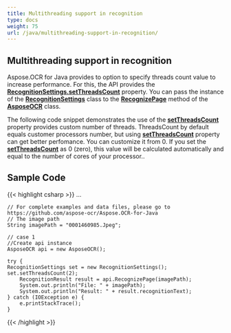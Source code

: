 ```yaml
---
title: Multithreading support in recognition
type: docs
weight: 75
url: /java/multithreading-support-in-recognition/
---
```

## **Multithreading support in recognition**
Aspose.OCR for Java provides to option to specify threads count value to increase performance. 
For this, the API provides the [**RecognitionSettings.setThreadsCount**](https://reference.aspose.com/ocr/java/com.aspose.ocr/RecognitionSettings#setThreadsCount-int-) property. 
You can pass the instance of the [**RecognitionSettings**](https://reference.aspose.com/ocr/java/com.aspose.ocr/RecognitionSettings) class to the [**RecognizePage**](https://reference.aspose.com/ocr/java/com.aspose.ocr/AsposeOCR#RecognizePage-java.lang.String-com.aspose.ocr.RecognitionSettings-) method 
of the [**AsposeOCR**](https://reference.aspose.com/ocr/java/com.aspose.ocr/AsposeOCR) class.

The following code snippet demonstrates the use of the [**setThreadsCount**](https://reference.aspose.com/ocr/java/com.aspose.ocr/RecognitionSettings#setThreadsCount-int-) property provides custom number of threads. 
ThreadsCount by default equals customer processors number, but using [**setThreadsCount**](https://reference.aspose.com/ocr/java/com.aspose.ocr/RecognitionSettings#setThreadsCount-int-) property can get better perfomance. You can customize it from 0. 
If you set  the [**setThreadsCount**](https://reference.aspose.com/ocr/java/com.aspose.ocr/RecognitionSettings#setThreadsCount-int-) as 0 (zero), this value will be calculated automatically and equal to the number of cores of your processor..


## Sample Code


{{< highlight csharp >}}
...

	// For complete examples and data files, please go to https://github.com/aspose-ocr/Aspose.OCR-for-Java
	// The image path
	String imagePath = "0001460985.Jpeg";

	// case 1
	//Create api instance
	AsposeOCR api = new AsposeOCR();

	try {
	RecognitionSettings set = new RecognitionSettings();
	set.setThreadsCount(2);
		RecognitionResult result = api.RecognizePage(imagePath);
		System.out.println("File: " + imagePath);
		System.out.println("Result: " + result.recognitionText);
	} catch (IOException e) {
		e.printStackTrace();
	}
	
{{< /highlight >}}


